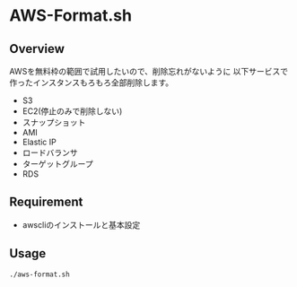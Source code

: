 # AWS-Format.sh

## Overview

AWSを無料枠の範囲で試用したいので、削除忘れがないように
以下サービスで作ったインスタンスもろもろ全部削除します。

* S3
* EC2(停止のみで削除しない)
* スナップショット
* AMI
* Elastic IP
* ロードバランサ
* ターゲットグループ
* RDS

## Requirement

* awscliのインストールと基本設定

## Usage

```
./aws-format.sh
```
